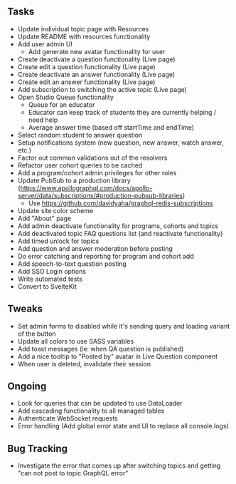 ## Tasks

- Update individual topic page with Resources
- Update README with resources functionality
- Add user admin UI
  - Add generate new avatar functionality for user
- Create deactivate a question functionality (Live page)
- Create edit a question functionality (Live page)
- Create deactivate an answer functionality (Live page)
- Create edit an answer functionality (Live page)
- Add subscription to switching the active topic (Live page)
- Open Studio Queue functionality
  - Queue for an educator
  - Educator can keep track of students they are currently helping / need help
  - Average answer time (based off startTime and endTime)
- Select random student to answer question
- Setup notifications system (new question, new answer, watch answer, etc.)
- Factor out common validations out of the resolvers
- Refactor user cohort queries to be cached
- Add a program/cohort admin privileges for other roles
- Update PubSub to a production library (https://www.apollographql.com/docs/apollo-server/data/subscriptions/#production-pubsub-libraries)
  - Use https://github.com/davidyaha/graphql-redis-subscriptions
- Update site color scheme
- Add "About" page
- Add admin deactivate functionality for programs, cohorts and topics
- Add deactivated topic FAQ questions list (and reactivate functionality)
- Add timed unlock for topics
- Add question and answer moderation before posting
- Do error catching and reporting for program and cohort add
- Add speech-to-text question posting
- Add SSO Login options
- Write automated tests
- Convert to SvelteKit

## Tweaks

- Set admin forms to disabled while it's sending query and loading variant of the button
- Update all colors to use SASS variables
- Add toast messages (ie: when QA question is published)
- Add a nice tooltip to "Posted by" avatar in Live Question component
- When user is deleted, invalidate their session

## Ongoing

- Look for queries that can be updated to use DataLoader
- Add cascading functionality to all managed tables
- Authenticate WebSocket requests
- Error handling (Add global error state and UI to replace all console.logs)
 
## Bug Tracking

- Investigate the error that comes up after switching topics and getting "can not post to topic GraphQL error"